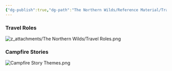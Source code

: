 ```yaml
---
{"dg-publish":true,"dg-path":"The Northern Wilds/Reference Material/Travelling Options.md","permalink":"/the-northern-wilds/reference-material/travelling-options/","tags":["TTRPG/Campaigns/Northern-Wilds","SRD"]}
---
```


### Travel Roles
![z_attachments/The Northern Wilds/Travel Roles.png](/img/user/z_attachments/The%20Northern%20Wilds/Travel%20Roles.png)

### Campfire Stories
![Campfire Story Themes.png](/img/user/z_attachments/The%20Northern%20Wilds/Campfire%20Story%20Themes.png)
